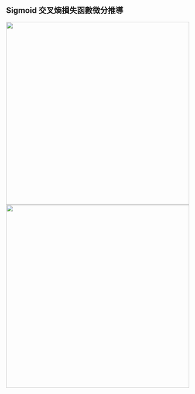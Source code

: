 ## Sigmoid 交叉熵損失函數微分推導 
<img src="https://raw.githubusercontent.com/RocketWill/machine-learning/master/logistic_regression
/images/proof_1.jpg" width="500px" /> <br> 
<img src="https://raw.githubusercontent.com/RocketWill/machine-learning/master/logistic_regression
/images/proof_2.jpg" width="500px" /> <br> 
